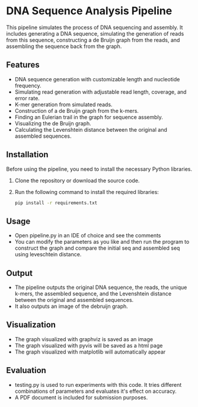 # DNA Sequence Analysis Pipeline

This pipeline simulates the process of DNA sequencing and assembly. It includes generating a DNA sequence, simulating the generation of reads from this sequence, constructing a de Bruijn graph from the reads, and assembling the sequence back from the graph.

## Features

- DNA sequence generation with customizable length and nucleotide frequency.
- Simulating read generation with adjustable read length, coverage, and error rate.
- K-mer generation from simulated reads.
- Construction of a de Bruijn graph from the k-mers.
- Finding an Eulerian trail in the graph for sequence assembly.
- Visualizing the de Bruijn graph.
- Calculating the Levenshtein distance between the original and assembled sequences.

## Installation

Before using the pipeline, you need to install the necessary Python libraries. 

1. Clone the repository or download the source code.
3. Run the following command to install the required libraries:

   ```bash
   pip install -r requirements.txt


## Usage 

- Open pipeline.py in an IDE of choice and see the comments
- You can modify the parameters as you like and then run the program to construct the graph and compare the initial seq and assembled seq using leveschtein distance. 

## Output

- The pipeline outputs the original DNA sequence, the reads, the unique k-mers, the assembled sequence, and the Levenshtein distance between the original and assembled sequences.
- It also outputs an image of the debruijn graph. 

## Visualization

- The graph visualized with graphviz is saved as an image
- The graph visualized with pyvis will be saved as a html page
- The graph visualized with matplotlib will automatically appear

## Evaluation

- testing.py is used to run experiments with this code. It tries different combinations of parameters and evaluates it's effect on accuracy. 
- A PDF document is included for submission purposes. 